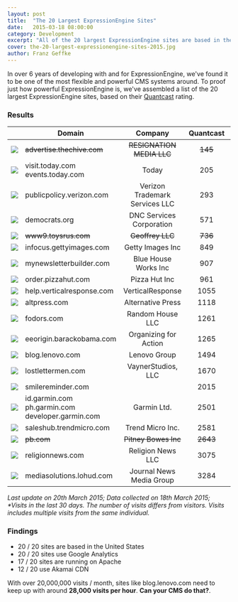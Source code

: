 ```yaml
---
layout: post
title:  "The 20 Largest ExpressionEngine Sites"
date:   2015-03-18 08:00:00
category: Development
excerpt: "All of the 20 largest ExpressionEngine sites are based in the United States."
cover: the-20-largest-expressionengine-sites-2015.jpg
author: Franz Geffke
---
```


In over 6 years of developing with and for ExpressionEngine, we've found it to be one of the most flexible and powerful CMS systems around. To proof just how powerful ExpressionEngine is, we've assembled a list of the 20 largest ExpressionEngine sites, based on their [Quantcast][quantcast] rating.

### Results

| | Domain | Company | Quantcast | Alexa | Visits* |
|--|------------------------------------------------------------|:--------------------------------:|:-----------:|:-------:|------:|
| <img src="https://www.google.com/s2/favicons?domain=thechive.com"> | <del>advertise.thechive.com</del> | <del>RESIGNATION MEDIA LLC</del> | <del>145</del> | <del>1071</del> | <del>11,177,000</del> |
| <img src="https://www.google.com/s2/favicons?domain=visit.today.com"> | visit.today.com <br> events.today.com | Today | 205 | 1146 | 11,463,000 |
| <img src="https://www.google.com/s2/favicons?domain=publicpolicy.verizon.com"> | publicpolicy.verizon.com | Verizon Trademark Services LLC | 293 | 591 | 19,698,000 |
| <img src="https://www.google.com/s2/favicons?domain=democrats.org"> | democrats.org | DNC Services Corporation | 571 | 34659 | 599,700 |
| <img src="https://www.google.com/s2/favicons?domain=www9.toysrus.com"> | <del>www9.toysrus.com</del> | <del>Geoffrey LLC</del> | <del>736</del> | <del>1264</del> | <del>12,086,000</del> |
| <img src="https://www.google.com/s2/favicons?domain=infocus.gettyimages.com"> | infocus.gettyimages.com | Getty Images Inc | 849 | 1833 | 6,684,600 |
| <img src="https://www.google.com/s2/favicons?domain=mynewsletterbuilder.com"> | mynewsletterbuilder.com | Blue House Works Inc | 907 | 77068 | 286,700 |
| <img src="https://www.google.com/s2/favicons?domain=pizzahut.com"> | order.pizzahut.com | Pizza Hut Inc | 961 | 2475 | 6,018,600 |
| <img src="https://www.google.com/s2/favicons?domain=help.verticalresponse.com"> | help.verticalresponse.com | VerticalResponse | 1055 | 5336 | 2,776,600 |
| <img src="https://www.google.com/s2/favicons?domain=altpress.com"> | altpress.com | Alternative Press | 1118 | 19298 | 1,006,400 |
| <img src="https://www.google.com/s2/favicons?domain=fodors.com"> | fodors.com | Random House LLC | 1261 | 5495 | 2.257,500 |
| <img src="https://www.google.com/s2/favicons?domain=eeorigin.barackobama.com"> | eeorigin.barackobama.com | Organizing for Action | 1265 | 38672 | 651,800 |
| <img src="https://www.google.com/s2/favicons?domain=lenovo.com"> | blog.lenovo.com | Lenovo Group | 1494 | 564 | 20,576,000 |
| <img src="https://www.google.com/s2/favicons?domain=lostlettermen.com"> | lostlettermen.com | VaynerStudios, LLC | 1670 | 54714 | 554.275 |
| <img src="https://www.google.com/s2/favicons?domain=smilereminder.comm"> | smilereminder.com |  | 2015 | 47529 | 412,766 |
| <img src="https://www.google.com/s2/favicons?domain=id.garmin.com"> | id.garmin.com <br> ph.garmin.com <br> developer.garmin.com | Garmin Ltd. | 2501 | 1717 | 9,000,700
| <img src="https://www.google.com/s2/favicons?domain=saleshub.trendmicro.com"> | saleshub.trendmicro.com | Trend Micro  Inc. | 2581 | 6369 | 2,527,600 |
| <img src="https://www.google.com/s2/favicons?domain=pb.com"> | <del>pb.com</del> | <del>Pitney Bowes Inc</del> | <del>2643</del> | <del>8042</del> | <del>2,300,000</del> |
| <img src="https://www.google.com/s2/favicons?domain=religionnews.com"> | religionnews.com | Religion News LLC | 3075 | 42254 | 516,600 |
| <img src="https://www.google.com/s2/favicons?domain=lohud.com"> | mediasolutions.lohud.com | Journal News Media Group | 3284 | 25199 | 771,700 |

_Last update on 20th March 2015; Data collected on 18th March 2015; *Visits in the last 30 days. The number of visits differs from visitors. Visits includes multiple visits from the same individual._

### Findings

- 20 / 20 sites are based in the United States
- 20 / 20 sites use Google Analytics
- 17 / 20 sites are running on Apache
- 12 / 20 use Akamai CDN

With over 20,000,000 visits / month, sites like blog.lenovo.com need to keep up with around **28,000 visits per hour**. **Can your CMS do that?**.

[quantcast]:https://www.quantcast.com/
